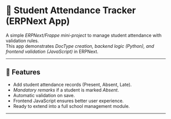 # 📘 Student Attendance Tracker (ERPNext App)

A simple *ERPNext/Frappe mini-project* to manage student attendance with validation rules.  
This app demonstrates *DocType creation, backend logic (Python), and frontend validation (JavaScript)* in ERPNext.

---

## 🚀 Features
- Add student attendance records (Present, Absent, Late).
- *Mandatory remarks* if a student is marked *Absent*.
- Automatic validation on save.
- Frontend JavaScript ensures better user experience.
- Ready to extend into a full school management module.

---
